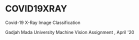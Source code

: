 # COVID19XRAY
Covid-19 X-Ray Image Classification


Gadjah Mada University
Machine Vision Assignment , April '20
